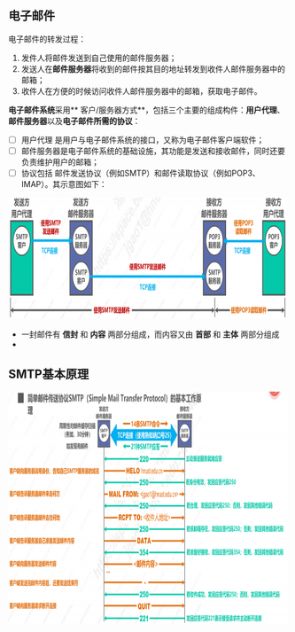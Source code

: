## 电子邮件
电子邮件的转发过程：
1. 发件人将邮件发送到自己使用的邮件服务器；
2. 发送人在**邮件服务器**将收到的邮件按其目的地址转发到收件人邮件服务器中的邮箱；
3. 收件人在方便的时候访问收件人邮件服务器中的邮箱，获取电子邮件。

**电子邮件系统**采用** 客户/服务器方式**，包括三个主要的组成构件：**用户代理**、**邮件服务器**以及**电子邮件所需的协议**：
- [ ] 用户代理 是用户与电子邮件系统的接口，又称为电子邮件客户端软件；
- [ ] 邮件服务器是电子邮件系统的基础设施，其功能是发送和接收邮件，同时还要负责维护用户的邮箱；
- [ ] 协议包括 邮件发送协议（例如SMTP）和邮件读取协议（例如POP3、IMAP）。其示意图如下：  
<div align=left><img width="650" height="220" src="./images/邮件收发.PNG"/></div>  

-  一封邮件有 **信封** 和 **内容** 两部分组成，而内容又由 **首部** 和 **主体** 两部分组成
- 


## SMTP基本原理
<div align=left><img width="950" height="420" src="./images/SMTP基本原理.PNG"/></div> 

